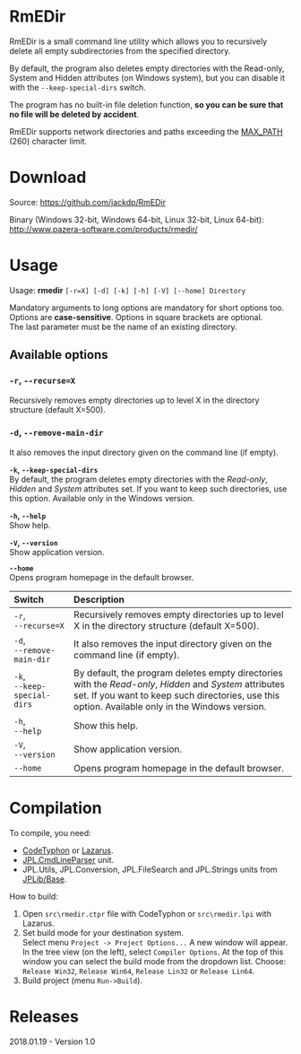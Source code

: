# RmEDir 

RmEDir is a small command line utility which allows you to recursively delete all empty subdirectories from the specified directory.

By default, the program also deletes empty directories with the Read-only, System and Hidden attributes (on Windows system), but you can disable it with the `--keep-special-dirs` switch.

The program has no built-in file deletion function, **so you can be sure that no file will be deleted by accident**.

RmEDir supports network directories and paths exceeding the [MAX_PATH](https://msdn.microsoft.com/en-us/library/windows/desktop/aa365247%28v=vs.85%29.aspx?f=255&MSPPError=-2147217396#maxpath) (260) character limit.


# Download

Source: https://github.com/jackdp/RmEDir

Binary (Windows 32-bit, Windows 64-bit, Linux 32-bit, Linux 64-bit): http://www.pazera-software.com/products/rmedir/


# Usage

Usage: **rmedir** `[-r=X] [-d] [-k] [-h] [-V] [--home] Directory`

Mandatory arguments to long options are mandatory for short options too.  
Options are **case-sensitive**. Options in square brackets are optional.  
The last parameter must be the name of an existing directory.

## Available options

### `-r`, `--recurse=X`
Recursively removes empty directories up to level X in the directory structure (default X=500).

### `-d`, `--remove-main-dir`  
It also removes the input directory given on the command line (if empty).

**`-k`, `--keep-special-dirs`**  
By default, the program deletes empty directories with the *Read-only*, *Hidden* and *System* attributes set. If you want to keep such directories, use this option. Available only in the Windows version.

**`-h`, `--help`**  
Show help.

**`-V`, `--version`**  
Show application version.

**`--home`**  
Opens program homepage in the default browser.


Switch | Description |
|:---|:---|
| `-r`,<br>`--recurse=X` | Recursively removes empty directories up to level X in the directory structure (default X=500). |
| `-d`,<br>`--remove-main-dir` | It also removes the input directory given on the command line (if empty).
| `-k`,<br>`--keep-special-dirs` | By default, the program deletes empty directories with the *Read-only*, *Hidden* and *System* attributes set. If you want to keep such directories, use this option. Available only in the Windows version. |
| `-h`,<br>`--help` | Show this help. |
| `-V`,<br>`--version` | Show application version. |
| `--home` | Opens program homepage in the default browser. |


# Compilation

To compile, you need:
- [CodeTyphon](http://pilotlogic.com/sitejoom/) or [Lazarus](https://www.lazarus-ide.org/).
- [JPL.CmdLineParser](https://github.com/jackdp/JPL.CmdLineParser) unit.
- JPL.Utils, JPL.Conversion, JPL.FileSearch and JPL.Strings units from [JPLib/Base](https://github.com/jackdp/JPLib/tree/master/Base).

How to build:
1. Open `src\rmedir.ctpr` file with CodeTyphon or `src\rmedir.lpi` with Lazarus.
2. Set build mode for your destination system.  
Select menu `Project -> Project Options...` A new window will appear.
In the tree view (on the left), select `Compiler Options`.
At the top of this window you can select the build mode from the dropdown list.
Choose: `Release Win32`, `Release Win64`, `Release Lin32` or `Release Lin64`.
3. Build project (menu `Run->Build`).


# Releases

2018.01.19 - Version 1.0
